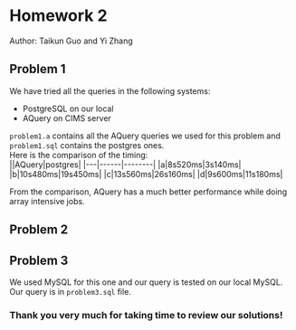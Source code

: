 Homework 2
==========

Author: Taikun Guo and Yi Zhang

## Problem 1  
We have tried all the queries in the following systems:  

- PostgreSQL on our local  
- AQuery on CIMS server  

`problem1.a` contains all the AQuery queries we used for this problem and `problem1.sql` contains the postgres ones.  
Here is the comparison of the timing:  
||AQuery|postgres|
|---|------|--------|
|a|8s520ms|3s140ms|
|b|10s480ms|19s450ms|
|c|13s560ms|26s160ms|
|d|9s600ms|11s180ms|

From the comparison, AQuery has a much better performance while doing array intensive jobs.

## Problem 2  

## Problem 3  
We used MySQL for this one and our query is tested on our local MySQL. Our query is in `problem3.sql` file.


### Thank you very much for taking time to review our solutions!
